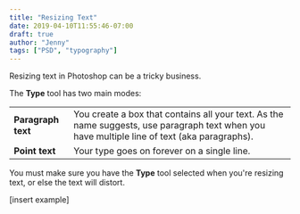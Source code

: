 ```yaml
---
title: "Resizing Text"
date: 2019-04-10T11:55:46-07:00
draft: true
author: "Jenny"
tags: ["PSD", "typography"]
---
```


Resizing text in Photoshop can be a tricky business.

The **Type** tool has two main modes:

<table>
	<tr>
		<td class="gray"><strong>Paragraph text</strong></td>
		<td>You create a box that contains all your text. As the name suggests, use paragraph text when you have multiple line of text (aka paragraphs).</td>
	</tr>
	<tr>
		<td class="gray"><strong>Point text</strong></td>
		<td>Your type goes on forever on a single line.</td>
	</tr>
</table>

You must make sure you have the **Type** tool selected when you're resizing text, or else the text will distort.

[insert example]
